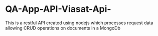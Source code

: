 # QA-App-API-Viasat-Api-
This is a restful API created using nodejs which processes request data allowing CRUD operations on documents in a MongoDb
